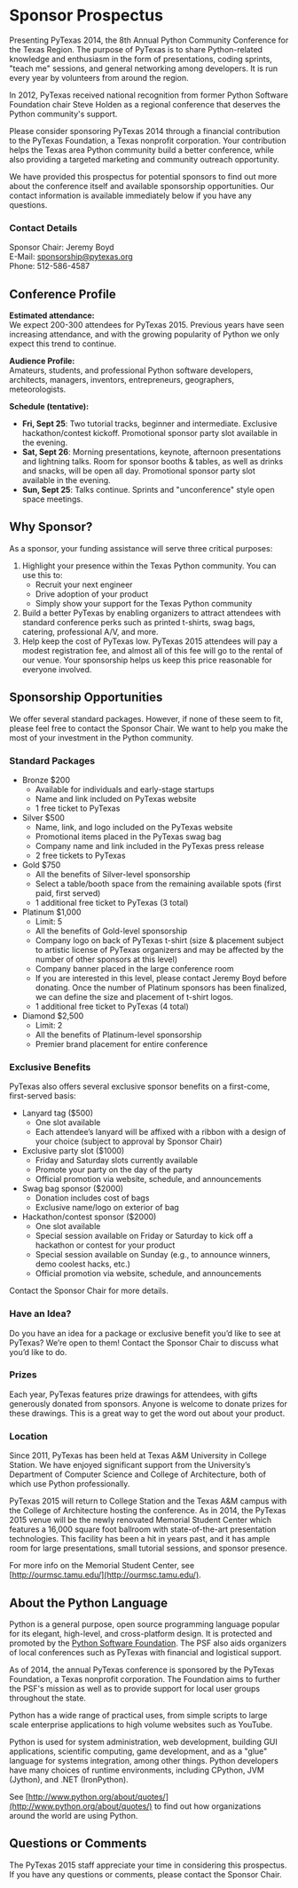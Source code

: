 # Sponsor Prospectus

Presenting PyTexas 2014, the 8th Annual Python Community Conference for the 
Texas Region. The purpose of PyTexas is to share Python-related knowledge and 
enthusiasm in the form of presentations, coding sprints, "teach me" sessions, 
and general networking among developers. It is run every year by volunteers 
from around the region.

In 2012, PyTexas received national recognition from former Python Software 
Foundation chair Steve Holden as a regional conference that deserves the Python 
community's support.

Please consider sponsoring PyTexas 2014 through a financial contribution to the 
PyTexas Foundation, a Texas nonprofit corporation. Your contribution helps the 
Texas area Python community build a better conference, while also providing a 
targeted marketing and community outreach opportunity.

We have provided this prospectus for potential sponsors to find out more about 
the conference itself and available sponsorship opportunities. Our contact 
information is available immediately below if you have any questions.

### Contact Details

Sponsor Chair: Jeremy Boyd<br>
E-Mail: <a href="mailto: sponsorship@pytexas.org">sponsorship@pytexas.org</a><br>
Phone: 512-586-4587<br>

## Conference Profile

**Estimated attendance:**<br>
We expect 200-300 attendees for PyTexas 2015. Previous years have seen 
increasing attendance, and with the growing popularity of Python we only expect 
this trend to continue.

**Audience Profile:**<br>
Amateurs, students, and professional Python software developers, architects, 
managers, inventors, entrepreneurs, geographers, meteorologists.

**Schedule (tentative):**

- **Fri, Sept 25**: Two tutorial tracks, beginner and intermediate. Exclusive 
    hackathon/contest kickoff. Promotional sponsor party slot available in the 
    evening.
- **Sat, Sept 26**: Morning presentations, keynote, afternoon presentations and 
    lightning talks. Room for sponsor booths & tables, as well as drinks and 
    snacks, will be open all day. Promotional sponsor party slot available in 
    the evening.
- **Sun, Sept 25**: Talks continue. Sprints and "unconference" style open space 
    meetings.

## Why Sponsor?

As a sponsor, your funding assistance will serve three critical purposes:

1. Highlight your presence within the Texas Python community. You can use this to:
    - Recruit your next engineer
    - Drive adoption of your product
    - Simply show your support for the Texas Python community
1. Build a better PyTexas by enabling organizers to attract attendees with standard conference perks such as printed t-shirts, swag bags, catering, professional A/V, and more.
1. Help keep the cost of PyTexas low. PyTexas 2015 attendees will pay a modest 
    registration fee, and almost all of this fee will go to the rental of our 
    venue. Your sponsorship helps us keep this price reasonable for everyone 
    involved.

## Sponsorship Opportunities

We offer several standard packages. However, if none of these seem to fit, 
please feel free to contact the Sponsor Chair. We want to help you make the 
most of your investment in the Python community.

### Standard Packages

- Bronze $200
    - Available for individuals and early-stage startups
    - Name and link included on PyTexas website
    - 1 free ticket to PyTexas
- Silver $500
    - Name, link, and logo included on the PyTexas website
    - Promotional items placed in the PyTexas swag bag
    - Company name and link included in the PyTexas press release
    - 2 free tickets to PyTexas
- Gold $750
    - All the benefits of Silver-level sponsorship
    - Select a table/booth space from the remaining available spots (first paid, first served)
    - 1 additional free ticket to PyTexas (3 total)
- Platinum $1,000
    - Limit: 5
    - All the benefits of Gold-level sponsorship
    - Company logo on back of PyTexas t-shirt (size & placement subject to artistic license of PyTexas organizers and may be affected by the number of other sponsors at this level)
    - Company banner placed in the large conference room
    - If you are interested in this level, please contact Jeremy Boyd before donating. Once the number of Platinum sponsors has been finalized, we can define the size and placement of t-shirt logos.
    - 1 additional free ticket to PyTexas (4 total)
- Diamond $2,500
    - Limit: 2
    - All the benefits of Platinum-level sponsorship
    - Premier brand placement for entire conference

### Exclusive Benefits

PyTexas also offers several exclusive sponsor benefits on a first-come, first-served basis:

- Lanyard tag ($500)
    - One slot available
    - Each attendee’s lanyard will be affixed with a ribbon with a design of your choice (subject to approval by Sponsor Chair)
- Exclusive party slot ($1000)
    - Friday and Saturday slots currently available
    - Promote your party on the day of the party
    - Official promotion via website, schedule, and announcements
- Swag bag sponsor ($2000)
    - Donation includes cost of bags
    - Exclusive name/logo on exterior of bag
- Hackathon/contest sponsor ($2000)
    - One slot available
    - Special session available on Friday or Saturday to kick off a hackathon or contest for your product
    - Special session available on Sunday (e.g., to announce winners, demo coolest hacks, etc.)
    - Official promotion via website, schedule, and announcements

Contact the Sponsor Chair for more details.

### Have an Idea?

Do you have an idea for a package or exclusive benefit you’d like to see at 
PyTexas? We’re open to them! Contact the Sponsor Chair to discuss what you’d 
like to do.

### Prizes

Each year, PyTexas features prize drawings for attendees, with gifts generously 
donated from sponsors. Anyone is welcome to donate prizes for these drawings. 
This is a great way to get the word out about your product.

### Location

Since 2011, PyTexas has been held at Texas A&M University in College Station. 
We have enjoyed significant support from the University’s Department of 
Computer Science and College of Architecture, both of which use Python 
professionally.

PyTexas 2015 will return to College Station and the Texas A&M campus with the 
College of Architecture hosting the conference. As in 2014, the PyTexas 2015 
venue will be the newly renovated Memorial Student Center which features a 
16,000 square foot ballroom with state-of-the-art presentation technologies. 
This facility has been a hit in years past, and it has ample room for large 
presentations, small tutorial sessions, and sponsor presence.

For more info on the Memorial Student Center, see [http://ourmsc.tamu.edu/](http://ourmsc.tamu.edu/).

## About the Python Language

Python is a general purpose, open source programming language popular for its 
elegant, high-level, and cross-platform design. It is protected and promoted by 
the [Python Software Foundation](http://www.python.org/psf/). The PSF also aids organizers of local 
conferences such as PyTexas with financial and logistical support.

As of 2014, the annual PyTexas conference is sponsored by the PyTexas 
Foundation, a Texas nonprofit corporation. The Foundation aims to further the 
PSF's mission as well as to provide support for local user groups throughout 
the state.

Python has a wide range of practical uses, from simple scripts to large scale 
enterprise applications to high volume websites such as YouTube.

Python is used for system administration, web development, building GUI 
applications, scientific computing, game development, and as a "glue" language 
for systems integration, among other things. Python developers have many 
choices of runtime environments, including CPython, JVM (Jython), and .NET 
(IronPython).

See [http://www.python.org/about/quotes/](http://www.python.org/about/quotes/) to find out how organizations around 
the world are using Python.

## Questions or Comments

The PyTexas 2015 staff appreciate your time in considering this prospectus. If 
you have any questions or comments, please contact the Sponsor Chair.
